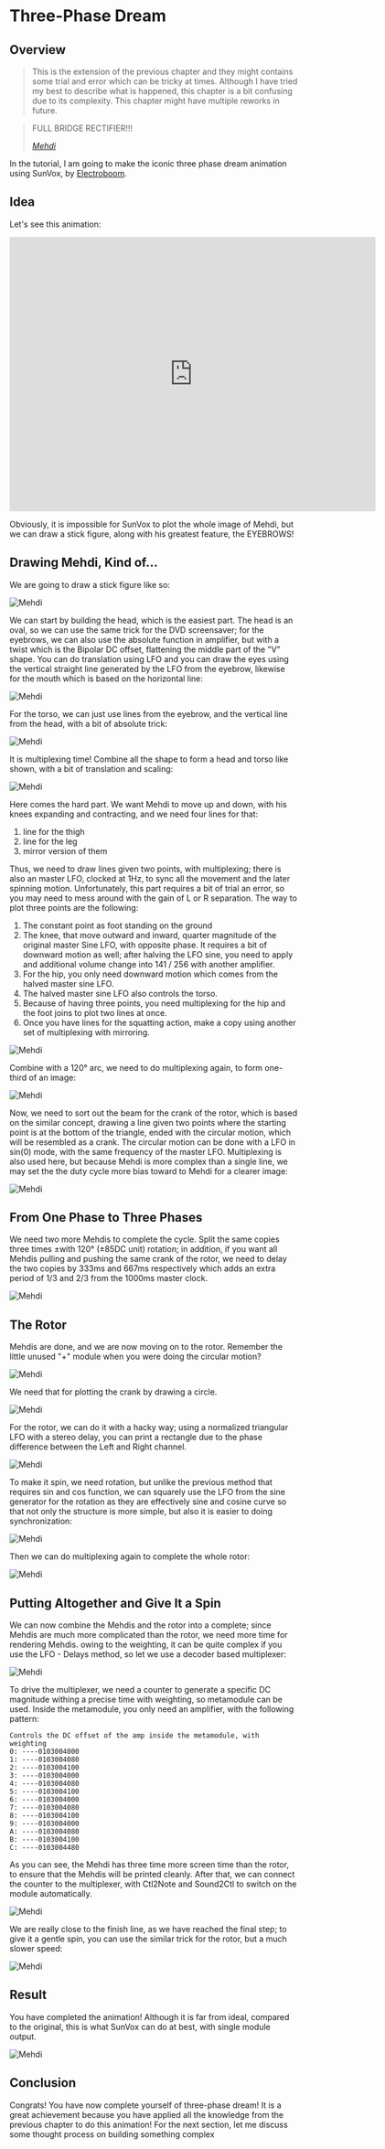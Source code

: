 # Three-Phase Dream

## Overview

> This is the extension of the previous chapter and they might contains some trial and error which can be tricky at times. Although I have tried my best to describe what is happened, this chapter is a bit confusing due to its complexity. This chapter might have multiple reworks in future.

> FULL BRIDGE RECTIFIER!!! 
>
> [*Mehdi*](https://www.youtube.com/watch?v=sI5Ftm1-jik)

In the tutorial, I am going to make the iconic three phase dream animation using SunVox, by [Electroboom](https://www.youtube.com/@ElectroBOOM/videos).

## Idea

Let's see this animation:

<iframe width="640" height="480" src="https://www.youtube.com/embed/MgJyJwoMll4?si=-zFI2ksHj0nGs4Hd" title="YouTube video player" frameborder="0" allow="accelerometer; autoplay; clipboard-write; encrypted-media; gyroscope; picture-in-picture; web-share" allowfullscreen></iframe>

Obviously, it is impossible for SunVox to plot the whole image of Mehdi, but we can draw a stick figure, along with his greatest feature, the EYEBROWS!
## Drawing Mehdi, Kind of...

We are going to draw a stick figure like so:

![Mehdi](../images/graphics/tpd_mehdi.png)

We can start by building the head, which is the easiest part. The head is an oval, so we can use the same trick for the DVD screensaver; for the eyebrows, we can also use the absolute function in amplifier, but with a twist which is the Bipolar DC offset, flattening the middle part of the "V" shape. You can do translation using LFO and you can draw the eyes using the vertical straight line generated by the LFO from the eyebrow, likewise for the mouth which is based on the horizontal line:

![Mehdi](../images/graphics/tpd_mehdi_head.png)

For the torso, we can just use lines from the eyebrow, and the vertical line from the head, with a bit of absolute trick:

![Mehdi](../images/graphics/tpd_mehdi_head_and_torso.png)

It is multiplexing time! Combine all the shape to form a head and torso like shown, with a bit of translation and scaling:

![Mehdi](../images/graphics/tpd_mehdi_upper_body.png)

Here comes the hard part. We want Mehdi to move up and down, with his knees expanding and contracting, and we need four lines for that:

1. line for the thigh
2. line for the leg
3. mirror version of them

Thus, we need to draw lines given two points, with multiplexing; there is also an master LFO, clocked at 1Hz, to sync all the movement and the later spinning motion. Unfortunately, this part requires a bit of trial an error, so you may need to mess around with the gain of L or R separation. The way to plot three points are the following:

1. The constant point as foot standing on the ground
2. The knee, that move outward and inward, quarter magnitude of the original master Sine LFO, with opposite phase. It requires a bit of downward motion as well; after halving the LFO sine, you need to apply and additional volume change into 141 / 256 with another amplifier.
3. For the hip, you only need downward motion which comes from the halved master sine LFO. 
4. The halved master sine LFO also controls the torso.
5. Because of having three points, you need multiplexing for the hip and the foot joins to plot two lines at once.
6. Once you have lines for the squatting action, make a copy using another set of multiplexing with mirroring.

![Mehdi](../images/graphics/tpd_leg_and_torso_movement.png)

Combine with a 120° arc, we need to do multiplexing again, to form one-third of an image:

![Mehdi](../images/graphics/tpd_one_third.png)


Now, we need to sort out the beam for the crank of the rotor, which is based on the similar concept, drawing a line given two points where the starting point is at the bottom of the triangle, ended with the circular motion, which will be resembled as a crank. The circular motion can be done with a LFO in sin(0) mode, with the same frequency of the master LFO. Multiplexing is also used here, but because Mehdi is more complex than a single line, we may set the the duty cycle more bias toward to Mehdi for a clearer image:

![Mehdi](../images/graphics/tpd_first_phase.png)

## From One Phase to Three Phases

We need two more Mehdis to complete the cycle. Split the same copies three times ±with 120° (±85DC unit) rotation; in addition, if you want all Mehdis pulling and pushing the same crank of the rotor, we need to delay the two copies by 333ms and 667ms respectively which adds an extra period of 1/3 and 2/3 from the 1000ms master clock. 

![Mehdi](../images/graphics/tpd_all_three_phases.png)

## The Rotor

Mehdis are done, and we are now moving on to the rotor. Remember the little unused "+" module when you were doing the circular motion?

![Mehdi](../images/graphics/tpd_rotor_starting_point.png)

We need that for plotting the crank by drawing a circle. 

![Mehdi](../images/graphics/tpd_crank.png)

For the rotor, we can do it with a hacky way; using a normalized triangular LFO with a stereo delay, you can print a rectangle due to the phase difference between the Left and Right channel.

![Mehdi](../images/graphics/tpd_motor.png)

To make it spin, we need rotation, but unlike the previous method that requires sin and cos function, we can squarely use the LFO from the sine generator for the rotation as they are effectively sine and cosine curve so that not only the structure is more simple, but also it is easier to doing synchronization:

![Mehdi](../images/graphics/tpd_motor_spinning.png)

Then we can do multiplexing again to complete the whole rotor:

![Mehdi](../images/graphics/tpd_rotor_complete.png)

## Putting Altogether and Give It a Spin

We can now combine the Mehdis and the rotor into a complete; since Mehdis are much more complicated than the rotor, we need more time for rendering Mehdis. owing to the weighting, it can be quite complex if you use the LFO - Delays method, so let we use a decoder based multiplexer:

![Mehdi](../images/graphics/tpd_end_stage_mul.png)


To drive the multiplexer, we need a counter to generate a specific DC magnitude withing a precise time with weighting, so metamodule can be used. Inside the metamodule, you only need an amplifier, with the following pattern:

```
Controls the DC offset of the amp inside the metamodule, with weighting
0: ----0103004000
1: ----0103004080
2: ----0103004100
3: ----0103004000
4: ----0103004080
5: ----0103004100
6: ----0103004000
7: ----0103004080
8: ----0103004100
9: ----0103004000
A: ----0103004080
B: ----0103004100
C: ----0103004480

```

As you can see, the Mehdi has three time more screen time than the rotor, to ensure that the Mehdis will be printed cleanly. After that, we can connect the counter to the multiplexer, with Ctl2Note and Sound2Ctl to switch on the module automatically.

![Mehdi](../images/graphics/tpd_mul_in_action.png)

We are really close to the finish line, as we have reached the final step; to give it a gentle spin, you can use the similar trick for the rotor, but a much slower speed:

![Mehdi](../images/graphics/tpd_final.png)


## Result
You have completed the animation! Although it is far from ideal, compared to the original, this is what SunVox can do at best, with single module output.

![Mehdi](../images/graphics/medhi_three_phase_dream.gif)

## Conclusion
Congrats! You have now complete yourself of three-phase dream! It is a great achievement because you have applied all the knowledge from the previous chapter to do this animation! For the next section, let me discuss some thought process on building something complex